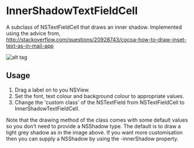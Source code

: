 InnerShadowTextFieldCell
========================

A subclass of NSTextFieldCell that draws an inner shadow. Implemented using the advice from, http://stackoverflow.com/questions/20928743/cocoa-how-to-draw-inset-text-as-in-mail-app

![alt tag](http://i.imgur.com/3VKnRQo.png)

Usage
-----

1. Drag a label on to you NSView.
2. Set the font, text colour and background colour to appropriate values.
3. Change the 'custom class' of the NSTextField from NSTextFieldCell to InnerShadowTextFieldCell.

Note that the drawing method of the class comes with some default values so you don't need to provide a NSShadow type. The default is to draw a light grey shadow as in the image above. If you want more customisation then you can supply a NSShadow by using the -innerShadow property.
